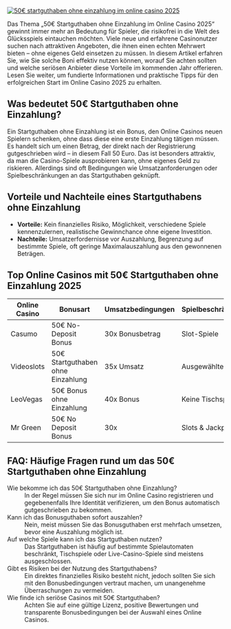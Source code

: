 [![50€ startguthaben ohne einzahlung im online casino 2025](https://123-caf.pages.dev/gitsignup.png)](https://vrmoo.ru/Bt82HjjY)

<p>Das Thema „50€ Startguthaben ohne Einzahlung im Online Casino 2025“ gewinnt immer mehr an Bedeutung für Spieler, die risikofrei in die Welt des Glücksspiels eintauchen möchten. Viele neue und erfahrene Casinonutzer suchen nach attraktiven Angeboten, die ihnen einen echten Mehrwert bieten – ohne eigenes Geld einsetzen zu müssen. In diesem Artikel erfahren Sie, wie Sie solche Boni effektiv nutzen können, worauf Sie achten sollten und welche seriösen Anbieter diese Vorteile im kommenden Jahr offerieren. Lesen Sie weiter, um fundierte Informationen und praktische Tipps für den erfolgreichen Start im Online Casino 2025 zu erhalten.</p>  <h2>Was bedeutet 50€ Startguthaben ohne Einzahlung?</h2> <p>Ein Startguthaben ohne Einzahlung ist ein Bonus, den Online Casinos neuen Spielern schenken, ohne dass diese eine erste Einzahlung tätigen müssen. Es handelt sich um einen Betrag, der direkt nach der Registrierung gutgeschrieben wird – in diesem Fall 50 Euro. Das ist besonders attraktiv, da man die Casino-Spiele ausprobieren kann, ohne eigenes Geld zu riskieren. Allerdings sind oft Bedingungen wie Umsatzanforderungen oder Spielbeschränkungen an das Startguthaben geknüpft.</p>  <h2>Vorteile und Nachteile eines Startguthabens ohne Einzahlung</h2> <ul> <li><strong>Vorteile:</strong> Kein finanzielles Risiko, Möglichkeit, verschiedene Spiele kennenzulernen, realistische Gewinnchance ohne eigene Investition.</li> <li><strong>Nachteile:</strong> Umsatzerfordernisse vor Auszahlung, Begrenzung auf bestimmte Spiele, oft geringe Maximalauszahlung aus den gewonnenen Beträgen.</li> </ul>  <h2>Top Online Casinos mit 50€ Startguthaben ohne Einzahlung 2025</h2> <table> <thead> <tr> <th>Online Casino</th> <th>Bonusart</th> <th>Umsatzbedingungen</th> <th>Spielbeschränkungen</th> <th>Maximale Auszahlung</th> </tr> </thead> <tbody> <tr> <td>Casumo</td> <td>50€ No-Deposit Bonus</td> <td>30x Bonusbetrag</td> <td>Slot-Spiele</td> <td>100€</td> </tr> <tr> <td>Videoslots</td> <td>50€ Startguthaben ohne Einzahlung</td> <td>35x Umsatz</td> <td>Ausgewählte Slots</td> <td>150€</td> </tr> <tr> <td>LeoVegas</td> <td>50€ Bonus ohne Einzahlung</td> <td>40x Bonus</td> <td>Keine Tischspiele</td> <td>120€</td> </tr> <tr> <td>Mr Green</td> <td>50€ No Deposit Bonus</td> <td>30x</td> <td>Slots & Jackpotspiele</td> <td>100€</td> </tr> </tbody> </table>  <h2>FAQ: Häufige Fragen rund um das 50€ Startguthaben ohne Einzahlung</h2> <dl> <dt>Wie bekomme ich das 50€ Startguthaben ohne Einzahlung?</dt> <dd>In der Regel müssen Sie sich nur im Online Casino registrieren und gegebenenfalls Ihre Identität verifizieren, um den Bonus automatisch gutgeschrieben zu bekommen.</dd>  <dt>Kann ich das Bonusguthaben sofort auszahlen?</dt> <dd>Nein, meist müssen Sie das Bonusguthaben erst mehrfach umsetzen, bevor eine Auszahlung möglich ist.</dd>  <dt>Auf welche Spiele kann ich das Startguthaben nutzen?</dt> <dd>Das Startguthaben ist häufig auf bestimmte Spielautomaten beschränkt, Tischspiele oder Live-Casino-Spiele sind meistens ausgeschlossen.</dd>  <dt>Gibt es Risiken bei der Nutzung des Startguthabens?</dt> <dd>Ein direktes finanzielles Risiko besteht nicht, jedoch sollten Sie sich mit den Bonusbedingungen vertraut machen, um unangenehme Überraschungen zu vermeiden.</dd>  <dt>Wie finde ich seriöse Casinos mit 50€ Startguthaben?</dt> <dd>Achten Sie auf eine gültige Lizenz, positive Bewertungen und transparente Bonusbedingungen bei der Auswahl eines Online Casinos.</dd> </dl>